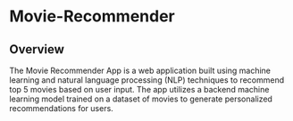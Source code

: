 # Movie-Recommender

## Overview
The Movie Recommender App is a web application built using machine learning and natural language processing (NLP) techniques to recommend top 5 movies based on user input. The app utilizes a backend machine learning model trained on a dataset of movies to generate personalized recommendations for users.

